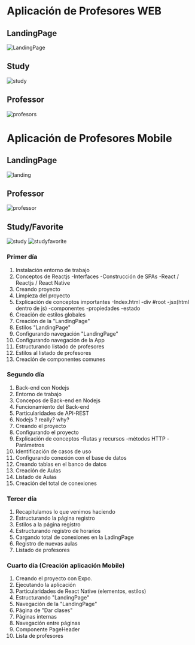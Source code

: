 # Aplicación de Profesores WEB

## LandingPage
![LandingPage](https://user-images.githubusercontent.com/32208091/89333260-1d525080-d66b-11ea-8c7b-1d74e413be9b.png)

## Study
![study](https://user-images.githubusercontent.com/32208091/89333289-2511f500-d66b-11ea-9eac-2c3d5282a886.png)

## Professor
![profesors](https://user-images.githubusercontent.com/32208091/89333280-20e5d780-d66b-11ea-9a72-66bceb75b39b.png)

# Aplicación de Profesores Mobile

## LandingPage
![landing](https://user-images.githubusercontent.com/32208091/89600316-22182f80-d838-11ea-9bd3-c3fe8cf87cf4.jpeg)

## Professor
![professor](https://user-images.githubusercontent.com/32208091/89600321-22b0c600-d838-11ea-8916-0c8f04fd0be3.jpeg)

## Study/Favorite
![study](https://user-images.githubusercontent.com/32208091/89600322-23495c80-d838-11ea-8273-627bc981efdf.jpeg)
![studyfavorite](https://user-images.githubusercontent.com/32208091/89600323-23e1f300-d838-11ea-8340-a9a9add2cf3f.jpeg)

### Primer día
1. Instalación entorno de trabajo
2. Conceptos de Reactjs
    -Interfaces
    -Construcción de SPAs
    -React / Reactjs / React Native
3. Creando proyecto
4. Limpieza del proyecto
5. Explicación de conceptos importantes
    -Index.html 
    -div #root
    -jsx(html dentro de js)
    -componentes
    -propiedades
    -estado
6. Creación de estilos globales
7. Creación de la "LandingPage"
8. Estilos "LandingPage"
9. Configurando navegación "LandingPage"
10. Configurando navegación de la App
11. Estructurando listado de profesores
12. Estilos al listado de profesores
13. Creación de componentes comunes

### Segundo día
1. Back-end con Nodejs
2. Entorno de trabajo
3. Concepos de Back-end en Nodejs
4. Funcionamiento del Back-end
5. Particularidades de API-REST
6. Nodejs ? really? why?
7. Creando el proyecto
8. Configurando el proyecto
9. Explicación de conceptos
    -Rutas y recursos
    -métodos HTTP
    -Parámetros
10. Identificación de casos de uso
11. Configurando conexión con el base de datos
12. Creando tablas en el banco de datos
13. Creación de Aulas
14. Listado de Aulas
15. Creación del total de conexiones

### Tercer día
1. Recapitulamos lo que venimos haciendo
2. Estructurando la página registro
3. Estilos a la página registro
4. Estructurando registro de horarios
5. Cargando total de conexiones en la LadingPage
6. Registro de nuevas aulas
7. Listado de profesores

### Cuarto día (Creación aplicación Mobile)
1. Creando el proyecto con Expo.
2. Ejecutando la aplicación
3. Particularidades de React Native (elementos, estilos)
4. Estructurando "LandingPage"
5. Navegación de la "LandingPage"
6. Página de "Dar clases"
7. Páginas internas
8. Navegación entre páginas
9. Componente PageHeader
10. Lista de profesores

